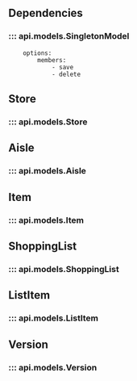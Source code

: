 ## Dependencies
### ::: api.models.SingletonModel
        options:
            members:
                - save
                - delete

## Store
### ::: api.models.Store

## Aisle
### ::: api.models.Aisle

## Item
### ::: api.models.Item

## ShoppingList
### ::: api.models.ShoppingList

## ListItem
### ::: api.models.ListItem

## Version
### ::: api.models.Version